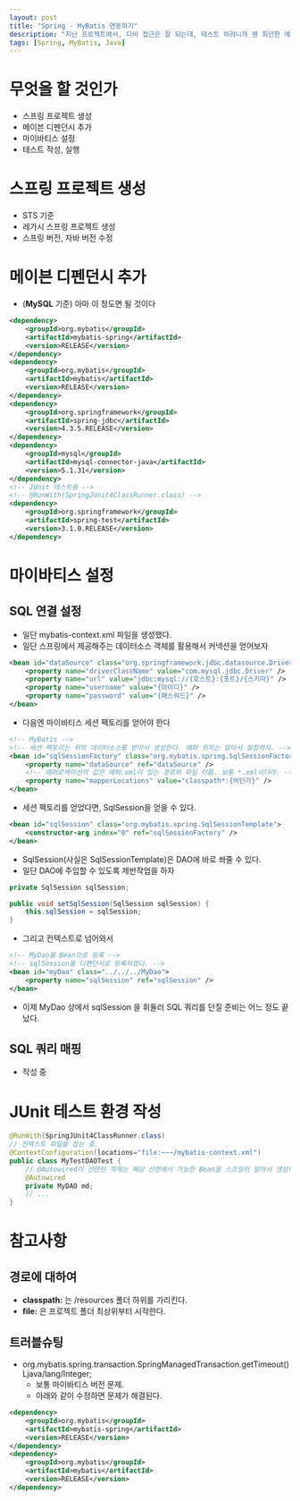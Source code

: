 ```yaml
---
layout: post
title: "Spring - MyBatis 연동하기"
description: "지난 프로젝트에서, 디비 접근은 잘 되는데, 테스트 하려니까 웬 희안한 에러들이 떠서 정석대로 재시도."
tags: [Spring, MyBatis, Java]
---
```


# 무엇을 할 것인가
* 스프링 프로젝트 생성
* 메이븐 디펜던시 추가
* 마이바티스 설정
* 테스트 작성, 실행

# 스프링 프로젝트 생성
* STS 기준
* 레가시 스프링 프로젝트 생성
* 스프링 버전, 자바 버전 수정

# 메이븐 디펜던시 추가
* (__MySQL__ 기준) 아마 이 정도면 될 것이다

```xml
<dependency>
    <groupId>org.mybatis</groupId>
    <artifactId>mybatis-spring</artifactId>
    <version>RELEASE</version>
</dependency>
<dependency>
    <groupId>org.mybatis</groupId>
    <artifactId>mybatis</artifactId>
    <version>RELEASE</version>
</dependency>
<dependency>
    <groupId>org.springframework</groupId>
    <artifactId>spring-jdbc</artifactId>
    <version>4.3.5.RELEASE</version>
</dependency>
<dependency>
    <groupId>mysql</groupId>
    <artifactId>mysql-connector-java</artifactId>
    <version>5.1.31</version>
</dependency>
<!-- JUnit 테스트용 -->
<!-- @RunWith(SpringJUnit4ClassRunner.class) -->
<dependency>
    <groupId>org.springframework</groupId>
    <artifactId>spring-test</artifactId>
    <version>3.1.0.RELEASE</version>
</dependency>
```

# 마이바티스 설정

## SQL 연결 설정
* 일단 mybatis-context.xml 파일을 생성했다.
* 일단 스프링에서 제공해주는 데이터소스 객체를 활용해서 커넥션을 얻어보자

```xml
<bean id="dataSource" class="org.springframework.jdbc.datasource.DriverManagerDataSource">
    <property name="driverClassName" value="com.mysql.jdbc.Driver" />
    <property name="url" value="jdbc:mysql://{호스트}:{포트}/{스키마}" />
    <property name="username" value="{아이디}" />
    <property name="password" value="{패스워드}" />
</bean>
```

* 다음엔 마이바티스 세션 팩토리를 얻어야 한다

```xml
<!-- MyBatis -->
<!-- 세션 팩토리는 위의 데이터소스를 받아서 생성한다. 매퍼 위치는 알아서 설정하자. -->
<bean id="sqlSessionFactory" class="org.mybatis.spring.SqlSessionFactoryBean">
    <property name="dataSource" ref="dataSource" />
    <!-- 매퍼로케이션의 값은 매퍼.xml이 있는 경로와 파일 이름. 보통 *.xml이더라. -->
    <property name="mapperLocations" value="classpath*:{어딘가}" />
</bean>
```

* 세션 팩토리를 얻었다면, SqlSession을 얻을 수 있다.

```xml
<bean id="sqlSession" class="org.mybatis.spring.SqlSessionTemplate">
    <constructor-arg index="0" ref="sqlSessionFactory" />
</bean>
```

* SqlSession(사실은 SqlSessionTemplate)은 DAO에 바로 쏴줄 수 있다.
* 일단 DAO에 주입할 수 있도록 제반작업을 하자

```java
private SqlSession sqlSession;

public void setSqlSession(SqlSession sqlSession) {
    this.sqlSession = sqlSession;
}
```

* 그리고 컨텍스트로 넘어와서

```xml
<!-- MyDao를 Bean으로 등록 -->
<!-- sqlSession을 디펜던시로 등록하였다. -->
<bean id="myDao" class="../../../MyDao">
    <property name="sqlSession" ref="sqlSession" />
</bean>
```

* 이제 MyDao 상에서 sqlSession 을 휘둘러 SQL 쿼리를 던질 준비는 어느 정도 끝났다.

## SQL 쿼리 매핑
* 작성 중

# JUnit 테스트 환경 작성

```java
@RunWith(SpringJUnit4ClassRunner.class)
// 컨텍스트 파일을 잡는 중.
@ContextConfiguration(locations="file:~~~/mybatis-context.xml")
public class MyTestDAOTest {
    // @Autowired이 선언된 객체는 해당 선언에서 가능한 Bean을 스프링이 알아서 생성해준다.
    @Autowired
	private MyDAO md;
    // ...
}
```

# 참고사항

## 경로에 대하여
* __classpath:__ 는 /resources 폴더 하위를 가리킨다.
* __file:__ 은 프로젝트 폴더 최상위부터 시작한다.

## 트러블슈팅
* org.mybatis.spring.transaction.SpringManagedTransaction.getTimeout()Ljava/lang/Integer;
    * 보통 마이바티스 버전 문제.
    * 아래와 같이 수정하면 문제가 해결된다.

```xml
<dependency>
    <groupId>org.mybatis</groupId>
    <artifactId>mybatis-spring</artifactId>
    <version>RELEASE</version>
</dependency>
<dependency>
    <groupId>org.mybatis</groupId>
    <artifactId>mybatis</artifactId>
    <version>RELEASE</version>
</dependency>
```